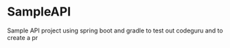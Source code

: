 # SampleAPI
Sample API project using spring boot and gradle
to test out codeguru and to create a pr
